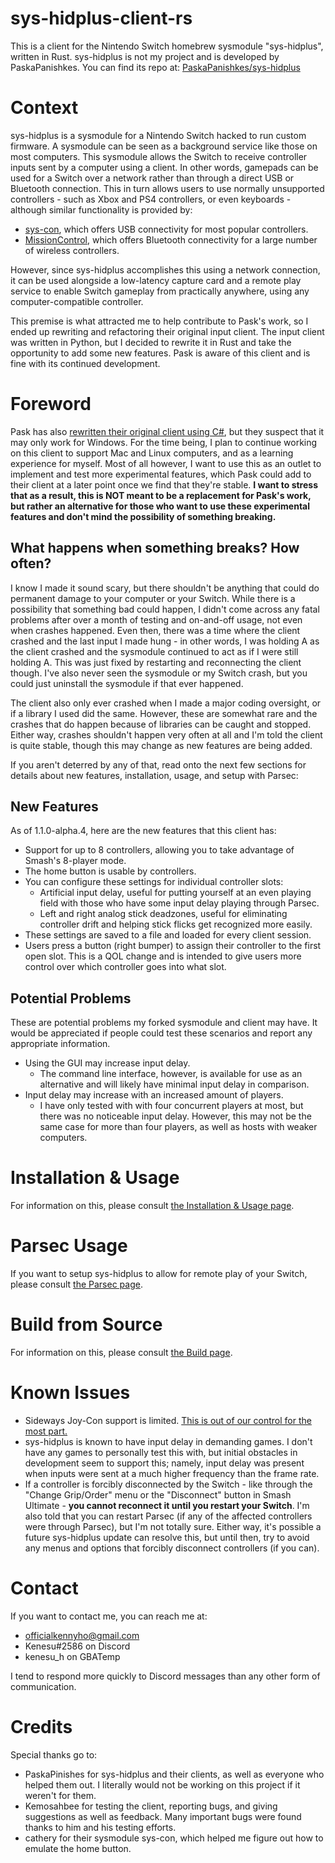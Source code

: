 # sys-hidplus-client-rs
This is a client for the Nintendo Switch homebrew sysmodule "sys-hidplus",
written in Rust. sys-hidplus is not my project and is developed by
PaskaPanishkes. You can find its repo at: 
[PaskaPanishkes/sys-hidplus](https://github.com/PaskaPinishkes/sys-hidplus)

# Context
sys-hidplus is a sysmodule for a Nintendo Switch hacked to run custom firmware.
A sysmodule can be seen as a background service like those on most computers.
This sysmodule allows the Switch to receive controller inputs sent by a computer
using a client. In other words, gamepads can be used for a Switch over a network
rather than through a direct USB or Bluetooth connection. This in turn allows
users to use normally unsupported controllers - such as Xbox and PS4
controllers, or even keyboards - although similar functionality is provided by:
- [sys-con](https://github.com/cathery/sys-con), which offers USB connectivity
  for most popular controllers.
- [MissionControl](https://github.com/ndeadly/MissionControl), which offers
  Bluetooth connectivity for a large number of wireless controllers.

However, since sys-hidplus accomplishes this using a network connection, it can
be used alongside a low-latency capture card and a remote play service to enable
Switch gameplay from practically anywhere, using any computer-compatible
controller.

This premise is what attracted me to help contribute to Pask's work, so I ended
up rewriting and refactoring their original input client. The input client was
written in Python, but I decided to rewrite it in Rust and take the opportunity
to add some new features. Pask is aware of this client and is fine with its
continued development.

# Foreword
Pask has also
[rewritten their original client using C#](https://github.com/PaskaPinishkes/SwitchSysHidplusClient),
but they suspect that it may only work for Windows. For the time being, I plan
to continue working on this client to support Mac and Linux computers, and as a
learning experience for myself. Most of all however, I want to use this as an
outlet to implement and test more experimental features, which Pask could add
to their client at a later point once we find that they're stable. **I want to
stress that as a result, this is NOT meant to be a replacement for Pask's work,
but rather an alternative for those who want to use these experimental features
and don't mind the possibility of something breaking.**

## What happens when something breaks? How often?
I know I made it sound scary, but there shouldn't be anything that could do
permanent damage to your computer or your Switch. While there is a possibility
that something bad could happen, I didn't come across any fatal problems after
over a month of testing and on-and-off usage, not even when crashes happened.
Even then, there was a time where the client crashed and the last input I made
hung - in other words, I was holding A as the client crashed and the sysmodule
continued to act as if I were still holding A. This was just fixed by
restarting and reconnecting the client though. I've also never seen the
sysmodule or my Switch crash, but you could just uninstall the sysmodule if that
ever happened.

The client also only ever crashed when I made a major coding oversight, or if a
library I used did the same. However, these are somewhat rare and the crashes
that do happen because of libraries can be caught and stopped. Either way,
crashes shouldn't happen very often at all and I'm told the client is quite
stable, though this may change as new features are being added.

If you aren't deterred by any of that, read onto the next few sections for
details about new features, installation, usage, and setup with Parsec:
 
## New Features
As of 1.1.0-alpha.4, here are the new features that this client has:
- Support for up to 8 controllers, allowing you to take advantage of Smash's
  8-player mode.
- The home button is usable by controllers.
- You can configure these settings for individual controller slots:
  - Artificial input delay, useful for putting yourself at an even playing
    field with those who have some input delay playing through Parsec.
  - Left and right analog stick deadzones, useful for eliminating controller
    drift and helping stick flicks get recognized more easily.
- These settings are saved to a file and loaded for every client session.
- Users press a button (right bumper) to assign their controller to the first
  open slot. This is a QOL change and is intended to give users more control
  over which controller goes into what slot.

## Potential Problems
These are potential problems my forked sysmodule and client may have. It would
be appreciated if people could test these scenarios and report any appropriate
information.
- Using the GUI may increase input delay.
  - The command line interface, however, is available for use as an alternative
    and will likely have minimal input delay in comparison.
- Input delay may increase with an increased amount of players.
  - I have only tested with with four concurrent players at most, but there was
    no noticeable input delay. However, this may not be the same case for more
    than four players, as well as hosts with weaker computers.

# Installation & Usage
For information on this, please consult
[the Installation & Usage page](./docs/usage.md).

# Parsec Usage
If you want to setup sys-hidplus to allow for remote play of your Switch, please
consult [the Parsec page](./docs/parsec.md).

# Build from Source
For information on this, please consult [the Build page](./docs/build.md).

# Known Issues
- Sideways Joy-Con support is limited.
  [This is out of our control for the most part.](https://github.com/switchbrew/libnx/issues/567)
- sys-hidplus is known to have input delay in demanding games. I don't have any
  games to personally test this with, but initial obstacles in development seem
  to support this; namely, input delay was present when inputs were sent at a
  much higher frequency than the frame rate.
- If a controller is forcibly disconnected by the Switch - like through the
  "Change Grip/Order" menu or the "Disconnect" button in Smash Ultimate - **you
  cannot reconnect it until you restart your Switch**. I'm also told that you
  can restart Parsec (if any of the affected controllers were through Parsec),
  but I'm not totally sure. Either way, it's possible a future sys-hidplus 
  update can resolve this, but until then, try to avoid any menus and options
  that forcibly disconnect controllers (if you can).

# Contact
If you want to contact me, you can reach me at:
- officialkennyho@gmail.com
- Kenesu#2586 on Discord
- kenesu_h on GBATemp

I tend to respond more quickly to Discord messages than any other form of
communication.

# Credits
Special thanks go to:
- PaskaPinishes for sys-hidplus and their clients, as well as everyone who
  helped them out. I literally would not be working on this project if it
  weren't for them.
- Kemosahbee for testing the client, reporting bugs, and giving suggestions as
  well as feedback. Many important bugs were found thanks to him and his testing
  efforts.
- cathery for their sysmodule sys-con, which helped me figure out how to emulate
  the home button.
